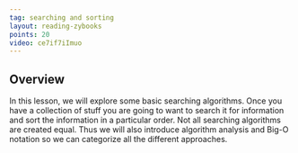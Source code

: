 ```yaml
---
tag: searching and sorting
layout: reading-zybooks
points: 20
video: ce7if7iImuo
---
```


## Overview

In this lesson, we will explore some basic searching algorithms.  Once you have a collection of
stuff you are going to want to search it for information and sort the information in a particular
order. Not all searching algorithms are created equal. Thus we will also introduce algorithm
analysis and Big-O notation so we can categorize all the different approaches.
